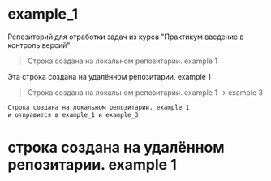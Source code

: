 # example_1
Репозиторий для отработки задач из курса "Практикум введение в контроль версий"

>Строка создана на локальном репозитарии. example 1

Эта строка создана на удалённом репозитарии. example 1

>Строка создана на локальном репозитарии. example 1 -> example 3

```sh
Строка создана на локальном репозитарии. example 1
и отправится в example_1 и example_3 
```
# строка создана на удалённом репозитарии. example 1
